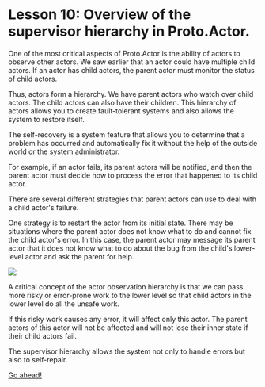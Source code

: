 # Lesson 10: Overview of the supervisor hierarchy in Proto.Actor.

One of the most critical aspects of Proto.Actor is the ability of actors to observe other actors. We saw earlier that an actor could have multiple child actors. If an actor has child actors, the parent actor must monitor the status of child actors. 

Thus, actors form a hierarchy. We have parent actors who watch over child actors. The child actors can also have their children. This hierarchy of actors allows you to create fault-tolerant systems and also allows the system to restore itself. 

The self-recovery is a system feature that allows you to determine that a problem has occurred and automatically fix it without the help of the outside world or the system administrator. 

For example, if an actor fails, its parent actors will be notified, and then the parent actor must decide how to process the error that happened to its child actor.

There are several different strategies that parent actors can use to deal with a child actor's failure. 

One strategy is to restart the actor from its initial state. There may be situations where the parent actor does not know what to do and cannot fix the child actor's error. In this case, the parent actor may message its parent actor that it does not know what to do about the bug from the child's lower-level actor and ask the parent for help.

![](../../images/1_10_1.gif)

A critical concept of the actor observation hierarchy is that we can pass more risky or error-prone work to the lower level so that child actors in the lower level do all the unsafe work. 

If this risky work causes any error, it will affect only this actor. The parent actors of this actor will not be affected and will not lose their inner state if their child actors fail.

The supervisor hierarchy allows the system not only to handle errors but also to self-repair. 

[Go ahead!](../lesson-11)